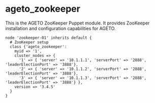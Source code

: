 # ageto_zookeeper #

This is the AGETO ZooKeeper Puppet module. It provides ZooKeeper installation and configuration capabilities for AGETO.

```puppet
node 'zookeeper-01' inherits default {
  # ZooKeeper setup
  class {'ageto_zookeeper':
    myid => '1',
    cluster_nodes => {
      '1' => { 'server' => '10.1.1.1', 'serverPort' => '2888', 'leaderElectionPort' => '3888'},
      '2' => { 'server' => '10.1.1.2', 'serverPort' => '2888', 'leaderElectionPort' => '3888'},
      '3' => { 'server' => '10.1.1.3', 'serverPort' => '2888', 'leaderElectionPort' => '3888'} },
    version => '3.4.5'
  }
}
```

